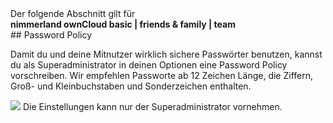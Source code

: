 <div class="alert alert-info">
Der folgende Abschnitt gilt für <br>
<strong>nimmerland ownCloud basic | friends & family | team</strong>
</div>
## Password Policy

Damit du und deine Mitnutzer wirklich sichere Passwörter benutzen, kannst du als Superadministrator in deinen Optionen eine Password Policy vorschreiben. Wir empfehlen Passworte ab 12 Zeichen Länge, die Ziffern, Groß- und Kleinbuchstaben und Sonderzeichen enthalten.


![](https://lehre.nimmerland.de/s/cPA6tJcpdLb23Pr/download)
Die Einstellungen kann nur der Superadministrator vornehmen.